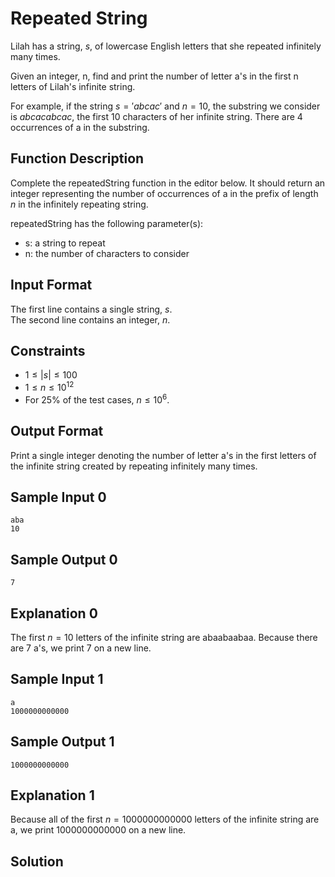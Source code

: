 # Repeated String

Lilah has a string, $s$, of lowercase English letters that she repeated infinitely many times.

Given an integer, n, find and print the number of letter a's in the first n letters of Lilah's infinite string.

For example, if the string $s = 'abcac'$ and $n = 10$, the substring we consider is $abcacabcac$, the first $10$ characters of her infinite string. There are $4$ occurrences of a in the substring.

## Function Description

Complete the repeatedString function in the editor below. It should return an integer representing the number of occurrences of a in the prefix of length $n$ in the infinitely repeating string.

repeatedString has the following parameter(s):

- s: a string to repeat
- n: the number of characters to consider

## Input Format

The first line contains a single string, $s$.\
The second line contains an integer, $n$.

## Constraints

- $1 \leq |s| \leq 100$
- $1 \leq n \leq 10^12$
- For $25\%$ of the test cases, $n \leq 10^6$.

## Output Format

Print a single integer denoting the number of letter a's in the first  letters of the infinite string created by repeating  infinitely many times.

## Sample Input 0

```text
aba
10
```

## Sample Output 0

```text
7
```

## Explanation 0

The first $n = 10$ letters of the infinite string are abaabaabaa. Because there are $7$ a's, we print $7$ on a new line.

## Sample Input 1

```text
a
1000000000000
```

## Sample Output 1

```text
1000000000000
```

## Explanation 1

Because all of the first $n = 1000000000000$ letters of the infinite string are a, we print $1000000000000$ on a new line.

## Solution

